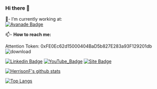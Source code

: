 ### Hi there 👋

💼- I’m currently working at: 
<br/>
[![Avanade Badge](https://global-uploads.webflow.com/5dd26389edfe6a292b73e07d/5f1aa4dff88485c338b6ce05_1281230.png)](https://www.avanade.com/pt-br)
<br/>

📫- <b>How to reach me:</b> <br/>

Attention Token: 0xFE0Ec62d15000404BaD5b827E283a93F129201db
![download](https://user-images.githubusercontent.com/32715383/143598944-29a4f1df-43ae-44b9-bea7-cbb68291faeb.png)

[![Linkedin Badge](https://img.shields.io/badge/%20-LinkedIn-blue?style=for-the-badge&logo=linkedin)](https://www.linkedin.com/in/herrison-féres-423023103)
[![YouTube_Badge](https://img.shields.io/badge/-YouTube-red?style=for-the-badge&logo=youtube)](https://www.youtube.com/channel/UCWcJHypnsac0_E_YsOaFApA)
[![Site Badge](https://img.shields.io/static/v1?&message=Currículo&color=important)](https://herrisonf.github.io/)

[![HerrisonF's github stats](https://github-readme-stats.vercel.app/api?username=HerrisonF&show_icons=true&theme=highcontrast)](https://github.com/anuraghazra/github-readme-stats)

 <!--[![stats](https://cr-skills-chart-widget.azurewebsites.net/api/api?username=abel13)]()-->
 [![Top Langs](https://github-readme-stats.vercel.app/api/top-langs/?username=HerrisonF&layout=demo&theme=highcontrast)](https://github.com/anuraghazra/github-readme-stats)

